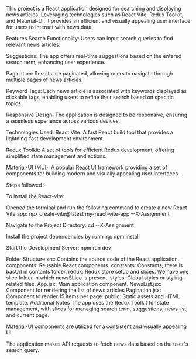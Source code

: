 This project is a React application designed for searching and displaying news articles. Leveraging technologies such as React Vite, Redux Toolkit, and Material-UI, it provides an efficient and visually appealing user interface for users to interact with news data.

Features
Search Functionality: Users can input search queries to find relevant news articles.

Suggestions: The app offers real-time suggestions based on the entered search term, enhancing user experience.

Pagination: Results are paginated, allowing users to navigate through multiple pages of news articles.

Keyword Tags: Each news article is associated with keywords displayed as clickable tags, enabling users to refine their search based on specific topics.

Responsive Design: The application is designed to be responsive, ensuring a seamless experience across various devices.

Technologies Used:
React Vite: A fast React build tool that provides a lightning-fast development environment.

Redux Toolkit: A set of tools for efficient Redux development, offering simplified state management and actions.

Material-UI (MUI): A popular React UI framework providing a set of components for building modern and visually appealing user interfaces.


Steps followed :

To install the React-vite:

Opened the terminal and run the following command to create a new React Vite app:
npx create-vite@latest my-react-vite-app --X-Assignment

Navigate to the Project Directory:
cd --X-Assignment

Install the project dependencies by running:
npm install

Start the Development Server:
npm run dev


Folder Structure
src: Contains the source code of the React application.
components: Reusable React components.
constants: Constants, there is basUrl in contants folder.
redux: Redux store setup and slices. We have one slice folder in which newsSLice is present. 
styles: Global styles or styling-related files.
App.jsx: Main application component.
NewsList.jsx: Component for rendering the list of news articles
Pagination.jsx: Component to render 15 items per page.
public: Static assets and HTML template.
Additional Notes
The app uses the Redux Toolkit for state management, with slices for managing search term, suggestions, news list, and current page.

Material-UI components are utilized for a consistent and visually appealing UI.

The application makes API requests to fetch news data based on the user's search query.
